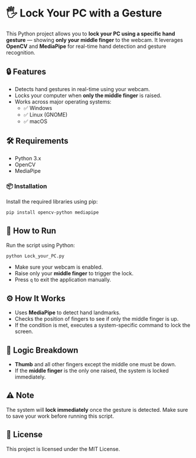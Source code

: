 # 🖐️ Lock Your PC with a Gesture

This Python project allows you to **lock your PC using a specific hand gesture** — showing **only your middle finger** to the webcam. It leverages **OpenCV** and **MediaPipe** for real-time hand detection and gesture recognition.

## 🔒 Features

- Detects hand gestures in real-time using your webcam.
- Locks your computer when **only the middle finger** is raised.
- Works across major operating systems:
  - ✅ Windows
  - ✅ Linux (GNOME)
  - ✅ macOS

## 🛠️ Requirements

- Python 3.x
- OpenCV
- MediaPipe

### 📦 Installation

Install the required libraries using pip:

```bash
pip install opencv-python mediapipe
```

## 🚀 How to Run

Run the script using Python:

```bash
python Lock_your_PC.py
```

- Make sure your webcam is enabled.
- Raise only your **middle finger** to trigger the lock.
- Press `q` to exit the application manually.

## ⚙️ How It Works

- Uses **MediaPipe** to detect hand landmarks.
- Checks the position of fingers to see if only the middle finger is up.
- If the condition is met, executes a system-specific command to lock the screen.

## 🧠 Logic Breakdown

- **Thumb** and all other fingers except the middle one must be down.
- If the **middle finger** is the only one raised, the system is locked immediately.

## ⚠️ Note

The system will **lock immediately** once the gesture is detected. Make sure to save your work before running this script.


## 📄 License

This project is licensed under the MIT License.
